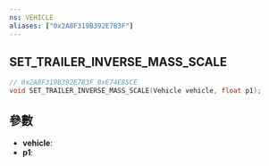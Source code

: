 ```yaml
---
ns: VEHICLE
aliases: ["0x2A8F319B392E7B3F"]
---
```

## SET_TRAILER_INVERSE_MASS_SCALE

```c
// 0x2A8F319B392E7B3F 0xE74E85CE
void SET_TRAILER_INVERSE_MASS_SCALE(Vehicle vehicle, float p1);
```

## 參數
* **vehicle**: 
* **p1**: 

